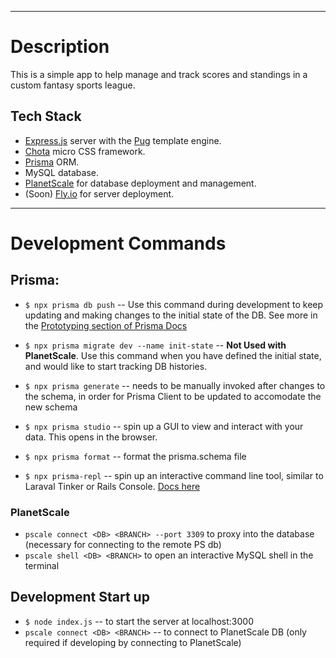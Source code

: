 ___
# Description

This is a simple app to help manage and track scores and standings in a custom fantasy sports league.
## Tech Stack

- [Express.js](expressjs.com/) server with the [Pug](pugjs.org/) template engine.
- [Chota](https://jenil.github.io/chota/#!) micro CSS framework.
- [Prisma](https://www.prisma.io/) ORM.
- MySQL database.
- [PlanetScale](https://planetscale.com/) for database deployment and management.
- (Soon) [Fly.io](fly.io/) for server deployment.


---

# Development Commands

## Prisma:
- `$ npx prisma db push` -- Use this command during development to keep updating and making changes to the initial state of the DB. See more in the [Prototyping section of Prisma Docs](https://www.prisma.io/docs/guides/database/prototyping-schema-db-push)

- `$ npx prisma migrate dev --name init-state` -- **Not Used with PlanetScale**. Use this command when you have defined the initial state, and would like to start tracking DB histories.

- `$ npx prisma generate` -- needs to be manually invoked after changes to the schema, in order for Prisma Client to be updated to accomodate the new schema
- `$ npx prisma studio` -- spin up a GUI to view and interact with your data. This opens in the browser.
- `$ npx prisma format` -- format the prisma.schema file
- `$ npx prisma-repl` -- spin up an interactive command line tool, similar to Laraval Tinker or Rails Console. [Docs here](https://www.npmjs.com/package/prisma-repl)



### PlanetScale
- `pscale connect <DB> <BRANCH> --port 3309` to proxy into the database (necessary for connecting to the remote PS db)
- `pscale shell <DB> <BRANCH>` to open an interactive MySQL shell in the terminal


## Development Start up
- `$ node index.js` -- to start the server at localhost:3000
- `pscale connect <DB> <BRANCH>` -- to connect to PlanetScale DB (only required if developing by connecting to PlanetScale)